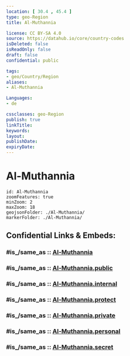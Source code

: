 ```yaml
---
location: [ 30.4 , 45.4 ] 
type: geo-Region
title: Al-Muthannia

license: CC BY-SA 4.0
source: https://datahub.io/core/country-codes
isDeleted: false
isReadOnly: false
draft: false
confidential: public

tags:
- geo/Country/Region
aliases:
- Al-Muthannia

Languages:
- de

cssclasses: geo-Region
publish: true
linkTitle: 
keywords: 
layout: 
publishDate: 
expiryDate: 
---
```


# Al-Muthannia

```leaflet
id: Al-Muthannia
zoomFeatures: true 
minZoom: 2 
maxZoom: 18
geojsonFolder: ./Al-Muthannia/
markerFolder: ./Al-Muthannia/
```


## Confidential Links & Embeds: 

### #is_/same_as :: [Al-Muthannia](/_Standards/Earth/Continent/Asia/Asia~West/Iraq/Provinces~Iraq/Al-Muthannia.md) 

### #is_/same_as :: [Al-Muthannia.public](/_public/Earth/Continent/Asia/Asia~West/Iraq/Provinces~Iraq/Al-Muthannia.public.md) 

### #is_/same_as :: [Al-Muthannia.internal](/_internal/Earth/Continent/Asia/Asia~West/Iraq/Provinces~Iraq/Al-Muthannia.internal.md) 

### #is_/same_as :: [Al-Muthannia.protect](/_protect/Earth/Continent/Asia/Asia~West/Iraq/Provinces~Iraq/Al-Muthannia.protect.md) 

### #is_/same_as :: [Al-Muthannia.private](/_private/Earth/Continent/Asia/Asia~West/Iraq/Provinces~Iraq/Al-Muthannia.private.md) 

### #is_/same_as :: [Al-Muthannia.personal](/_personal/Earth/Continent/Asia/Asia~West/Iraq/Provinces~Iraq/Al-Muthannia.personal.md) 

### #is_/same_as :: [Al-Muthannia.secret](/_secret/Earth/Continent/Asia/Asia~West/Iraq/Provinces~Iraq/Al-Muthannia.secret.md)

